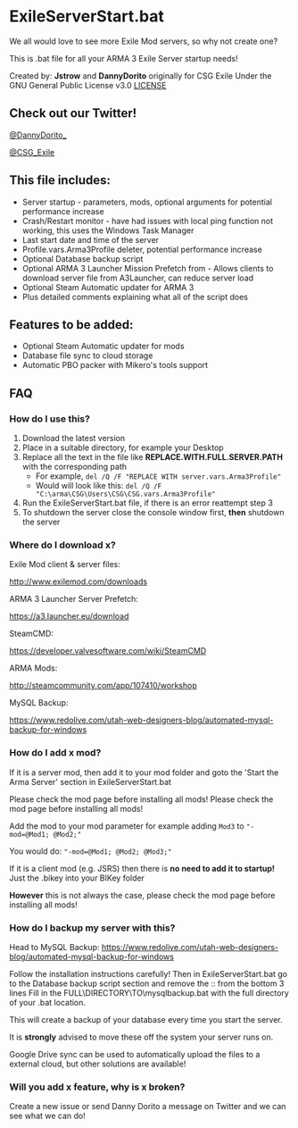 # ExileServerStart.bat

We all would love to see more Exile Mod servers, so why not create one?

This is .bat file for all your ARMA 3 Exile Server startup needs!

Created by: **Jstrow** and **DannyDorito** originally for CSG Exile
Under the GNU General Public License v3.0
[LICENSE](https://github.com/DannyDorito/Exile-Server-Startup/blob/master/LICENSE)

## Check out our Twitter!
[@DannyDorito_](https://twitter.com/DannyDorito_)

[@CSG_Exile](https://twitter.com/CSG_Exile)

## This file includes:
* Server startup - parameters, mods, optional arguments for potential performance increase
* Crash/Restart monitor - have had issues with local ping function not working, this uses the Windows Task Manager
* Last start date and time of the server
* Profile.vars.Arma3Profile deleter, potential performance increase
* Optional Database backup script
* Optional ARMA 3 Launcher Mission Prefetch from  - Allows clients to download server file from A3Launcher, can reduce server load
* Optional Steam Automatic updater for ARMA 3
* Plus detailed comments explaining what all of the script does

## Features to be added:
* Optional Steam Automatic updater for mods
* Database file sync to cloud storage
* Automatic PBO packer with Mikero's tools support

## FAQ

### How do I use this?
1. Download the latest version
2. Place in a suitable directory, for example your Desktop
3. Replace all the text in the file like **REPLACE.WITH.FULL.SERVER.PATH** with the corresponding path
   - For example, ``del /Q /F "REPLACE WITH server.vars.Arma3Profile"``
   - Would will look like this: ``del /Q /F "C:\arma\CSG\Users\CSG\CSG.vars.Arma3Profile"``
4. Run the ExileServerStart.bat file, if there is an error reattempt step 3
5. To shutdown the server close the console window first, **then** shutdown the server

### Where do I download x?
Exile Mod client & server files:

http://www.exilemod.com/downloads

ARMA 3 Launcher Server Prefetch:

https://a3.launcher.eu/download

SteamCMD:

https://developer.valvesoftware.com/wiki/SteamCMD

ARMA Mods: 

http://steamcommunity.com/app/107410/workshop

MySQL Backup:

https://www.redolive.com/utah-web-designers-blog/automated-mysql-backup-for-windows

### How do I add x mod?
If it is a server mod, then add it to your mod folder and goto the 'Start the Arma Server' section in ExileServerStart.bat

Please check the mod page before installing all mods!
Please check the mod page before installing all mods!

Add the mod to your mod parameter for example adding ``Mod3`` to ``"-mod=@Mod1; @Mod2;"``

You would do:
``"-mod=@Mod1; @Mod2; @Mod3;"``

If it is a client mod (e.g. JSRS) then there is **no need to add it to startup!** Just the .bikey into your BIKey folder

**However** this is not always the case, please check the mod page before installing all mods!

### How do I backup my server with this?
Head to MySQL Backup:
https://www.redolive.com/utah-web-designers-blog/automated-mysql-backup-for-windows

Follow the installation instructions carefully!
Then in ExileServerStart.bat go to the Database backup script section and remove the :: from the bottom 3 lines
Fill in the FULL\DIRECTORY\TO\mysqlbackup.bat with the full directory of your .bat location.

This will create a backup of your database every time you start the server.

It is **strongly** advised to move these off the system your server runs on.

Google Drive sync can be used to automatically upload the files to a external cloud, but other solutions are available!

### Will you add x feature, why is x broken?
Create a new issue or send Danny Dorito a message on Twitter and we can see what we can do!